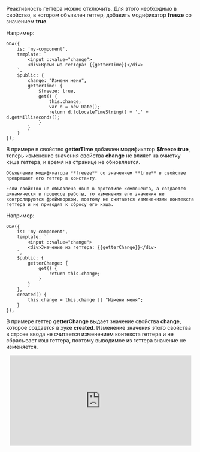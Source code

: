﻿Реактивность геттера можно отключить. Для этого необходимо в свойство, в котором объявлен геттер, добавить модификатор **freeze** со значением **true**.

Например:

```javascript_run_edit_[my-component.js]_h=40_
ODA({
    is: 'my-component',
    template: `
        <input ::value="change">
        <div>Время из геттера: {{getterTime}}</div>
    `,
    $public: {
        change: "Измени меня",
        getterTime: {
            $freeze: true,
            get() {
                this.change;
                var d = new Date();
                return d.toLocaleTimeString() + '.' + d.getMilliseconds();
            }
        }
    }
});
```

В примере в свойство **getterTime** добавлен модификатор **$freeze:true**, теперь изменение значения свойства **change** не влияет на очистку кэша геттера, и время на странице не обновляется.

```warning_md
Объявление модификатора **freeze** со значением **true** в свойстве превращает его геттер в константу.
```

```info_md
Если свойство не объявлено явно в прототипе компонента, а создается динамически в процессе работы, то изменения его значения не контролируются фреймворком, поэтому не считаются изменениями контекста геттера и не приводят к сбросу его кэша.
```

Например:

```javascript_run_edit_[my-component.js]_h=40_
ODA({
    is: 'my-component',
    template: `
        <input ::value="change">
        <div>Значение из геттера: {{getterChange}}</div>
    `,
    $public: {
        getterChange: {
            get() {
                return this.change;
            }
        }
    },
    created() {
        this.change = this.change || "Измени меня";
    }
});
```

В примере геттер **getterChange** выдает значение свойства **change**, которое создается в хуке **created**. Изменение значения этого свойства в строке ввода не считается изменением контекста геттера и не сбрасывает кэш геттера, поэтому выводимое из геттера значение не изменяется.

<div style="position:relative;padding-bottom:48%; margin:10px">
    <iframe src="https://www.youtube.com/embed/Gqjn9i9ebbc?start=0" frameborder="0" allow="accelerometer; autoplay; encrypted-media; gyroscope; picture-in-picture" allowfullscreen
    	style="position:absolute;width:100%;height:100%;"></iframe>
</div>

